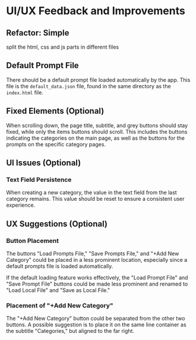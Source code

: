 # UI/UX Feedback and Improvements

## Refactor: Simple
split the html, css and js parts in different files

## Default Prompt File
There should be a default prompt file loaded automatically by the app. This file is the `default_data.json` file, found in the same directory as the `index.html` file.

## Fixed Elements (Optional)
When scrolling down, the page title, subtitle, and grey buttons should stay fixed, while only the items buttons should scroll. This includes the buttons indicating the categories on the main page, as well as the buttons for the prompts on the specific category pages.

## UI Issues (Optional)
### Text Field Persistence
When creating a new category, the value in the text field from the last category remains. This value should be reset to ensure a consistent user experience.

## UX Suggestions (Optional)
### Button Placement
The buttons "Load Prompts File," "Save Prompts File," and "+Add New Category" could be placed in a less prominent location, especially since a default prompts file is loaded automatically. 

If the default loading feature works effectively, the "Load Prompt File" and "Save Prompt File" buttons could be made less prominent and renamed to "Load Local File" and "Save as Local File."

### Placement of "+Add New Category"
The "+Add New Category" button could be separated from the other two buttons. A possible suggestion is to place it on the same line container as the subtitle "Categories," but aligned to the far right.